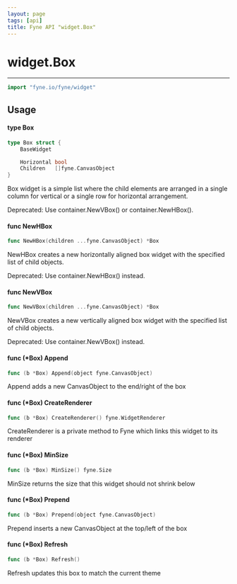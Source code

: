 ```yaml
---
layout: page
tags: [api]
title: Fyne API "widget.Box"
---
```


# widget.Box
---
```go
import "fyne.io/fyne/widget"
```

## Usage

#### type Box

```go
type Box struct {
	BaseWidget

	Horizontal bool
	Children   []fyne.CanvasObject
}
```

Box widget is a simple list where the child elements are arranged in a single column for vertical or a single row for horizontal arrangement.

<div class="deprecated"> Deprecated: Use container.NewVBox() or container.NewHBox().</div>

#### func  NewHBox

```go
func NewHBox(children ...fyne.CanvasObject) *Box
```
NewHBox creates a new horizontally aligned box widget with the specified list of child objects.

<div class="deprecated"> Deprecated: Use container.NewHBox() instead.</div>

#### func  NewVBox

```go
func NewVBox(children ...fyne.CanvasObject) *Box
```
NewVBox creates a new vertically aligned box widget with the specified list of child objects.

<div class="deprecated"> Deprecated: Use container.NewVBox() instead.</div>

#### func (*Box) Append

```go
func (b *Box) Append(object fyne.CanvasObject)
```
Append adds a new CanvasObject to the end/right of the box

#### func (*Box) CreateRenderer

```go
func (b *Box) CreateRenderer() fyne.WidgetRenderer
```
CreateRenderer is a private method to Fyne which links this widget to its renderer

#### func (*Box) MinSize

```go
func (b *Box) MinSize() fyne.Size
```
MinSize returns the size that this widget should not shrink below

#### func (*Box) Prepend

```go
func (b *Box) Prepend(object fyne.CanvasObject)
```
Prepend inserts a new CanvasObject at the top/left of the box

#### func (*Box) Refresh

```go
func (b *Box) Refresh()
```
Refresh updates this box to match the current theme
